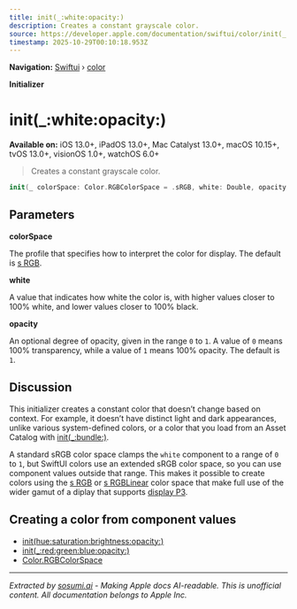 ```yaml
---
title: init(_:white:opacity:)
description: Creates a constant grayscale color.
source: https://developer.apple.com/documentation/swiftui/color/init(_:white:opacity:)
timestamp: 2025-10-29T00:10:18.953Z
---
```


**Navigation:** [Swiftui](/documentation/swiftui) › [color](/documentation/swiftui/color)

**Initializer**

# init(_:white:opacity:)

**Available on:** iOS 13.0+, iPadOS 13.0+, Mac Catalyst 13.0+, macOS 10.15+, tvOS 13.0+, visionOS 1.0+, watchOS 6.0+

> Creates a constant grayscale color.

```swift
init(_ colorSpace: Color.RGBColorSpace = .sRGB, white: Double, opacity: Double = 1)
```

## Parameters

**colorSpace**

The profile that specifies how to interpret the color for display. The default is [s RGB](/documentation/swiftui/color/rgbcolorspace/srgb).



**white**

A value that indicates how white the color is, with higher values closer to 100% white, and lower values closer to 100% black.



**opacity**

An optional degree of opacity, given in the range `0` to `1`. A value of `0` means 100% transparency, while a value of `1` means 100% opacity. The default is `1`.



## Discussion

This initializer creates a constant color that doesn’t change based on context. For example, it doesn’t have distinct light and dark appearances, unlike various system-defined colors, or a color that you load from an Asset Catalog with [init(_:bundle:)](/documentation/swiftui/color/init(_:bundle:)).

A standard sRGB color space clamps the `white` component to a range of `0` to `1`, but SwiftUI colors use an extended sRGB color space, so you can use component values outside that range. This makes it possible to create colors using the [s RGB](/documentation/swiftui/color/rgbcolorspace/srgb) or [s RGBLinear](/documentation/swiftui/color/rgbcolorspace/srgblinear) color space that make full use of the wider gamut of a diplay that supports [display P3](/documentation/swiftui/color/rgbcolorspace/displayp3).

## Creating a color from component values

- [init(hue:saturation:brightness:opacity:)](/documentation/swiftui/color/init(hue:saturation:brightness:opacity:))
- [init(_:red:green:blue:opacity:)](/documentation/swiftui/color/init(_:red:green:blue:opacity:))
- [Color.RGBColorSpace](/documentation/swiftui/color/rgbcolorspace)

---

*Extracted by [sosumi.ai](https://sosumi.ai) - Making Apple docs AI-readable.*
*This is unofficial content. All documentation belongs to Apple Inc.*

